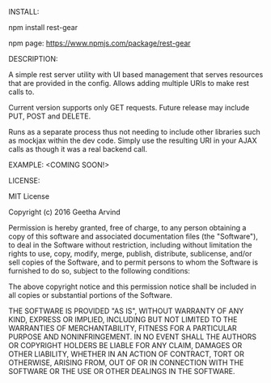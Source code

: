 
INSTALL:

npm install rest-gear

npm page: https://www.npmjs.com/package/rest-gear

DESCRIPTION:

A simple rest server utility with UI based management that serves resources that are provided in the config. Allows adding multiple URIs to make rest calls to.

Current version supports only GET requests. Future release may include PUT, POST and DELETE.

Runs as a separate process thus not needing to include other libraries such as mockjax within the dev code. Simply use the resulting URI in your AJAX calls as though it was a real backend call.

EXAMPLE:
<COMING SOON!>

LICENSE:

MIT License

Copyright (c) 2016 Geetha Arvind

Permission is hereby granted, free of charge, to any person obtaining a copy
of this software and associated documentation files (the "Software"), to deal
in the Software without restriction, including without limitation the rights
to use, copy, modify, merge, publish, distribute, sublicense, and/or sell
copies of the Software, and to permit persons to whom the Software is
furnished to do so, subject to the following conditions:

The above copyright notice and this permission notice shall be included in all
copies or substantial portions of the Software.

THE SOFTWARE IS PROVIDED "AS IS", WITHOUT WARRANTY OF ANY KIND, EXPRESS OR
IMPLIED, INCLUDING BUT NOT LIMITED TO THE WARRANTIES OF MERCHANTABILITY,
FITNESS FOR A PARTICULAR PURPOSE AND NONINFRINGEMENT. IN NO EVENT SHALL THE
AUTHORS OR COPYRIGHT HOLDERS BE LIABLE FOR ANY CLAIM, DAMAGES OR OTHER
LIABILITY, WHETHER IN AN ACTION OF CONTRACT, TORT OR OTHERWISE, ARISING FROM,
OUT OF OR IN CONNECTION WITH THE SOFTWARE OR THE USE OR OTHER DEALINGS IN THE
SOFTWARE.